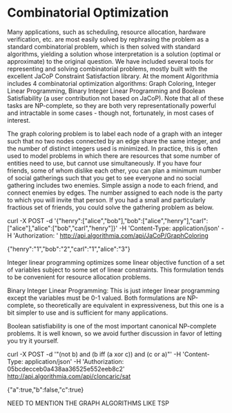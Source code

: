 <h1>Combinatorial Optimization</h1>

Many applications, such as scheduling, resource allocation, hardware verification, etc. are most easily solved by rephrasing the problem as a standard combinatorial problem, which is then solved with standard algorithms, yielding a solution whose interpretation is a solution (optimal or approximate) to the original question. We have included several tools for representing and solving combinatorial problems, mostly built with the excellent JaCoP Constraint Satisfaction library. At the moment Algorithmia includes 4 combinatorial optimization algorithms: Graph Coloring, Integer Linear Programming, Binary Integer Linear Programming and Boolean Satisfiability (a user contribution not based on JaCoP). Note that all of these tasks are NP-complete, so they are both very representationally powerful and intractable in some cases - though not, fortunately, in most cases of interest.

The graph coloring problem is to label each node of a graph with an integer such that no two nodes connected by an edge share the same integer, and the number of distinct integers used is minimized. In practice, this is often used to model problems in which there are resources that some number of entities need to use, but cannot use simultaneously. If you have four friends, some of whom dislike each other, you can plan a minimum number of social gatherings such that you get to see everyone and no social gathering includes two enemies. Simple assign a node to each friend, and connect enemies by edges. The number assigned to each node is the party to which you will invite that person. If you had a small and particularly fractious set of friends, you could solve the gathering problem as below.

curl -X POST -d '{"henry":["alice","bob"],"bob":["alice","henry"],"carl":["alice"],"alice":["bob","carl","henry"]}' -H 'Content-Type: application/json' -H 'Authorization: <your API key>' http://api.algorithmia.com/api/JaCoP/GraphColoring

{"henry":"1","bob":"2","carl":"1","alice":"3"}

Integer linear programming optimizes some linear objective function of a set of variables subject to some set of linear constraints. This formulation tends to be convenient for resource allocation problems.

Binary Integer Linear Programming: This is just integer linear programming except the variables must be 0-1 valued. Both formulations are NP-complete, so theoretically are equivalent in expressiveness, but this one is a bit simpler to use and is sufficient for many applications.

Boolean satisfiability is one of the most important canonical NP-complete problems. It is well known, so we avoid further discussion in favor of letting you try it yourself.

curl -X POST -d '"(not b) and (b iff (a xor c)) and (c or a)"' -H 'Content-Type: application/json' -H 'Authorization: 05bcdecceb0a438aa36525e552eeb8c2' http://api.algorithmia.com/api/cloncaric/sat

{"a":true,"b":false,"c":true}

NEED TO MENTION THE GRAPH ALGORITHMS LIKE TSP
